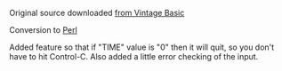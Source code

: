 Original source downloaded [from Vintage Basic](http://www.vintage-basic.net/games.html)

Conversion to [Perl](https://www.perl.org/)

Added feature so that if "TIME" value is "0" then it will quit,
so you don't have to hit Control-C. Also added a little error checking of the input.
